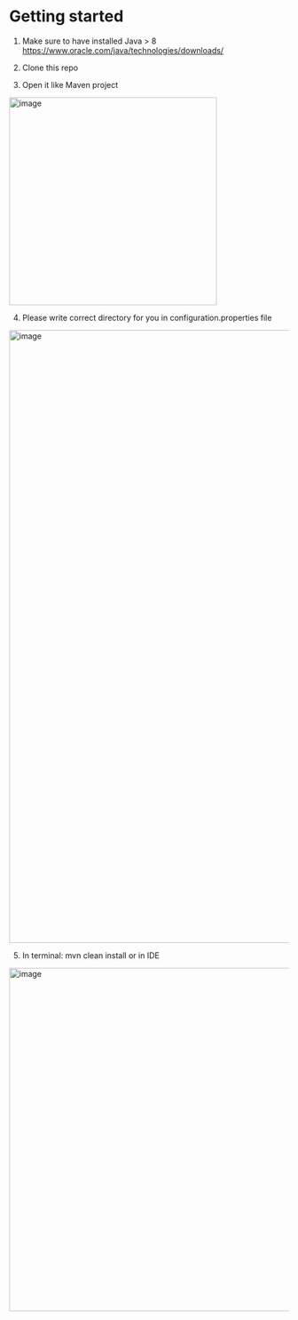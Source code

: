 # Getting started

1. Make sure to have installed Java > 8 https://www.oracle.com/java/technologies/downloads/

2. Clone this repo

3. Open it like Maven project
<img width="374" alt="image" src="https://github.com/bagaevaelizabeth/asapp_project/assets/74375447/3df2684f-1bdb-45f2-9f30-95369bdd4638">



4. Please write correct directory for you in configuration.properties file
<img width="1103" alt="image" src="https://github.com/bagaevaelizabeth/asapp_project/assets/74375447/9df129a1-a288-4830-8219-f30d85d130c3">




5. In terminal: mvn clean install or in IDE
<img width="618" alt="image" src="https://github.com/bagaevaelizabeth/asapp_project/assets/74375447/9f731f84-b89c-4138-9375-791dbf8b4678">


   
